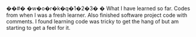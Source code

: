 ��#� �w�o�r�k�q�1�2�3�
�
What I have learned so far. 
Codes from when I was a fresh learner.
Also finished software project code with comments.
I found learning code was tricky to get the hang of but am starting to get a feel for it.
